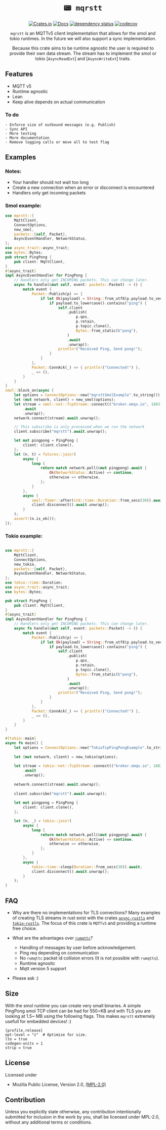 <div align="center">

# `📟 mqrstt`

[![Crates.io](https://img.shields.io/crates/v/mqrstt.svg)](https://crates.io/crates/mqrstt)
[![Docs](https://docs.rs/mqrstt/badge.svg)](https://docs.rs/mqrstt)
[![dependency status](https://deps.rs/repo/github/GunnarMorrigan/mqrstt/status.svg)](https://deps.rs/repo/github/GunnarMorrigan/mqrstt)
[![codecov](https://codecov.io/github/GunnarMorrigan/mqrstt/branch/main/graph/badge.svg?token=YSZFYQ063Y)](https://codecov.io/github/GunnarMorrigan/mqrstt)

`mqrstt` is an MQTTv5 client implementation that allows for the smol and tokio runtimes. In the future we will also support a sync implementation.

Because this crate aims to be runtime agnostic the user is required to provide their own data stream.
The stream has to implement the smol or tokio [`AsyncReadExt`] and [`AsyncWriteExt`] traits.

</div>

## Features
  - MQTT v5
  - Runtime agnostic
  - Lean
  - Keep alive depends on actual communication
  
  ### To do
    - Enforce size of outbound messages (e.g. Publish)
    - Sync API
    - More testing
    - More documentation
    - Remove logging calls or move all to test flag

## Examples
  ### Notes:
  - Your handler should not wait too long
  - Create a new connection when an error or disconnect is encountered
  - Handlers only get incoming packets

### Smol example:
```rust
use mqrstt::{
    MqttClient,
    ConnectOptions,
    new_smol,
    packets::{self, Packet},
    AsyncEventHandler, NetworkStatus,
};
use async_trait::async_trait;
use bytes::Bytes;
pub struct PingPong {
    pub client: MqttClient,
}
#[async_trait]
impl AsyncEventHandler for PingPong {
    // Handlers only get INCOMING packets. This can change later.
    async fn handle(&mut self, event: packets::Packet) -> () {
        match event {
            Packet::Publish(p) => {
                if let Ok(payload) = String::from_utf8(p.payload.to_vec()) {
                    if payload.to_lowercase().contains("ping") {
                        self.client
                            .publish(
                                p.qos,
                                p.retain,
                                p.topic.clone(),
                                Bytes::from_static(b"pong"),
                            )
                            .await
                            .unwrap();
                        println!("Received Ping, Send pong!");
                    }
                }
            },
            Packet::ConnAck(_) => { println!("Connected!") },
            _ => (),
        }
    }
}
smol::block_on(async {
    let options = ConnectOptions::new("mqrsttSmolExample".to_string());
    let (mut network, client) = new_smol(options);
    let stream = smol::net::TcpStream::connect(("broker.emqx.io", 1883))
        .await
        .unwrap();
    network.connect(stream).await.unwrap();

    // This subscribe is only processed when we run the network
    client.subscribe("mqrstt").await.unwrap();

    let mut pingpong = PingPong {
        client: client.clone(),
    };
    let (n, t) = futures::join!(
        async {
            loop {
                return match network.poll(&mut pingpong).await {
                    Ok(NetworkStatus::Active) => continue,
                    otherwise => otherwise,
                };
            }
        },
        async {
            smol::Timer::after(std::time::Duration::from_secs(30)).await;
            client.disconnect().await.unwrap();
        }
    );
    assert!(n.is_ok());
});
```

### Tokio example:
```rust

use mqrstt::{
    MqttClient,
    ConnectOptions,
    new_tokio,
    packets::{self, Packet},
    AsyncEventHandler, NetworkStatus,
};
use tokio::time::Duration;
use async_trait::async_trait;
use bytes::Bytes;

pub struct PingPong {
    pub client: MqttClient,
}
#[async_trait]
impl AsyncEventHandler for PingPong {
    // Handlers only get INCOMING packets. This can change later.
    async fn handle(&mut self, event: packets::Packet) -> () {
        match event {
            Packet::Publish(p) => {
                if let Ok(payload) = String::from_utf8(p.payload.to_vec()) {
                    if payload.to_lowercase().contains("ping") {
                        self.client
                            .publish(
                                p.qos,
                                p.retain,
                                p.topic.clone(),
                                Bytes::from_static(b"pong"),
                            )
                            .await
                            .unwrap();
                        println!("Received Ping, Send pong!");
                    }
                }
            },
            Packet::ConnAck(_) => { println!("Connected!") },
            _ => (),
        }
    }
}

#[tokio::main]
async fn main() {
    let options = ConnectOptions::new("TokioTcpPingPongExample".to_string());
    
    let (mut network, client) = new_tokio(options);
    
    let stream = tokio::net::TcpStream::connect(("broker.emqx.io", 1883))
        .await
        .unwrap();
    
    network.connect(stream).await.unwrap();
    
    client.subscribe("mqrstt").await.unwrap();
    
    let mut pingpong = PingPong {
        client: client.clone(),
    };

    let (n, _) = tokio::join!(
        async {
            loop {
                return match network.poll(&mut pingpong).await {
                    Ok(NetworkStatus::Active) => continue,
                    otherwise => otherwise,
                };
            }
        },
        async {
            tokio::time::sleep(Duration::from_secs(30)).await;
            client.disconnect().await.unwrap();
        }
    );
}

```

## FAQ
 - Why are there no implementations for TLS connections?
   Many examples of creating TLS streams in rust exist with the crates [`async-rustls`](https://crates.io/crates/async-rustls) and [`tokio-rustls`](https://crates.io/crates/tokio-rustls). The focus of this crate is `MQTTv5` and providing a runtime free choice.  
  
- What are the advantages over [`rumqttc`](https://crates.io/crates/rumqttc)?
  - Handling of messages by user before acknowledgement.
  - Ping req depending on communication
  - No `rumqttc` packet id collision errors (It is not possible with `rumqtts`).
  - Runtime agnositc 
  - Mqtt version 5 support

 - Please ask :)

## Size
With the smol runtime you can create very small binaries. A simple PingPong smol TCP client can be had for 550\~KB and with TLS you are looking at 1.5\~ MB using the following flags. This makes `mqrstt` extremely usefull for embedded devices! :)
```
[profile.release]
opt-level = "z"  # Optimize for size.
lto = true
codegen-units = 1
strip = true
```

## License
Licensed under

* Mozilla Public License, Version 2.0, [(MPL-2.0)](https://choosealicense.com/licenses/mpl-2.0/)

## Contribution

Unless you explicitly state otherwise, any contribution intentionally
submitted for inclusion in the work by you, shall be licensed under MPL-2.0, without any additional terms or
conditions.
